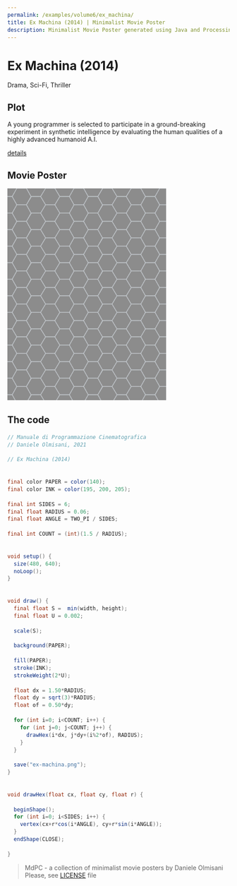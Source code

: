 ```yaml
---
permalink: /examples/volume6/ex_machina/
title: Ex Machina (2014) | Minimalist Movie Poster
description: Minimalist Movie Poster generated using Java and Processing.
---
```


# Ex Machina (2014)

Drama, Sci-Fi, Thriller

## Plot
A young programmer is selected to participate in a ground-breaking experiment in synthetic intelligence by evaluating the human qualities of a highly advanced humanoid A.I.

[details](https://www.imdb.com/title/tt0470752/)

## Movie Poster
<img src="ex-machina.png"  width="360px" title="Ex Machina">


## The code
```java
// Manuale di Programmazione Cinematografica
// Daniele Olmisani, 2021

// Ex Machina (2014)


final color PAPER = color(140);
final color INK = color(195, 200, 205);

final int SIDES = 6;
final float RADIUS = 0.06;
final float ANGLE = TWO_PI / SIDES;

final int COUNT = (int)(1.5 / RADIUS);


void setup() {
  size(480, 640);
  noLoop();
}


void draw() {
  final float S =  min(width, height);
  final float U = 0.002;

  scale(S);
  
  background(PAPER);
  
  fill(PAPER);
  stroke(INK);
  strokeWeight(2*U);
  
  float dx = 1.50*RADIUS;
  float dy = sqrt(3)*RADIUS;
  float of = 0.50*dy;
  
  for (int i=0; i<COUNT; i++) {
    for (int j=0; j<COUNT; j++) {
      drawHex(i*dx, j*dy+(i%2*of), RADIUS);
    }
  }
  
  save("ex-machina.png");
}


void drawHex(float cx, float cy, float r) {
  
  beginShape();
  for (int i=0; i<SIDES; i++) {
    vertex(cx+r*cos(i*ANGLE), cy+r*sin(i*ANGLE));
  }
  endShape(CLOSE);
  
}

```

> MdPC - a collection of minimalist movie posters
> by Daniele Olmisani
> Please, see [LICENSE](../../../LICENSE) file
